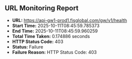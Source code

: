 ## URL Monitoring Report

- **URL:** https://api-gw1-prod1.fisglobal.com/gw/v1/health
- **Start Time:** 2025-10-11T08:45:59.785373
- **End Time:** 2025-10-11T08:45:59.960259
- **Total Time Taken:** 0.174886 seconds
- **HTTP Status Code:** 403
- **Status:** Failure
- **Failure Reason:** HTTP Status Code: 403
